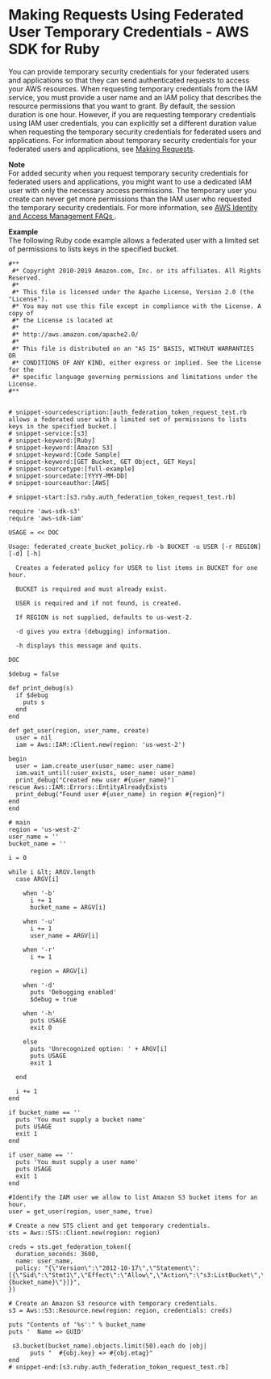 # Making Requests Using Federated User Temporary Credentials \- AWS SDK for Ruby<a name="AuthUsingTempFederationTokenRuby"></a>

You can provide temporary security credentials for your federated users and applications so that they can send authenticated requests to access your AWS resources\. When requesting temporary credentials from the IAM service, you must provide a user name and an IAM policy that describes the resource permissions that you want to grant\. By default, the session duration is one hour\. However, if you are requesting temporary credentials using IAM user credentials, you can explicitly set a different duration value when requesting the temporary security credentials for federated users and applications\. For information about temporary security credentials for your federated users and applications, see [Making Requests](MakingRequests.md)\.

**Note**  
For added security when you request temporary security credentials for federated users and applications, you might want to use a dedicated IAM user with only the necessary access permissions\. The temporary user you create can never get more permissions than the IAM user who requested the temporary security credentials\. For more information, see [ AWS Identity and Access Management FAQs ](https://aws.amazon.com/iam/faqs/#What_are_the_best_practices_for_using_temporary_security_credentials)\.

**Example**  
The following Ruby code example allows a federated user with a limited set of permissions to lists keys in the specified bucket\.   

```
#**
 #* Copyright 2010-2019 Amazon.com, Inc. or its affiliates. All Rights Reserved.
 #*
 #* This file is licensed under the Apache License, Version 2.0 (the "License").
 #* You may not use this file except in compliance with the License. A copy of
 #* the License is located at
 #*
 #* http://aws.amazon.com/apache2.0/
 #*
 #* This file is distributed on an "AS IS" BASIS, WITHOUT WARRANTIES OR
 #* CONDITIONS OF ANY KIND, either express or implied. See the License for the
 #* specific language governing permissions and limitations under the License.
#**


# snippet-sourcedescription:[auth_federation_token_request_test.rb allows a federated user with a limited set of permissions to lists keys in the specified bucket.] 
# snippet-service:[s3]
# snippet-keyword:[Ruby]
# snippet-keyword:[Amazon S3]
# snippet-keyword:[Code Sample]
# snippet-keyword:[GET Bucket, GET Object, GET Keys]
# snippet-sourcetype:[full-example]
# snippet-sourcedate:[YYYY-MM-DD]
# snippet-sourceauthor:[AWS]

# snippet-start:[s3.ruby.auth_federation_token_request_test.rb]

require 'aws-sdk-s3'
require 'aws-sdk-iam'

USAGE = << DOC

Usage: federated_create_bucket_policy.rb -b BUCKET -u USER [-r REGION] [-d] [-h]

  Creates a federated policy for USER to list items in BUCKET for one hour.

  BUCKET is required and must already exist.

  USER is required and if not found, is created.

  If REGION is not supplied, defaults to us-west-2.

  -d gives you extra (debugging) information.

  -h displays this message and quits.

DOC

$debug = false

def print_debug(s)
  if $debug
    puts s
  end
end

def get_user(region, user_name, create)
  user = nil
  iam = Aws::IAM::Client.new(region: 'us-west-2')
  
begin
  user = iam.create_user(user_name: user_name)
  iam.wait_until(:user_exists, user_name: user_name)
  print_debug("Created new user #{user_name}")
rescue Aws::IAM::Errors::EntityAlreadyExists
  print_debug("Found user #{user_name} in region #{region}")
end
end

# main
region = 'us-west-2'
user_name = ''
bucket_name = ''

i = 0

while i &lt; ARGV.length
  case ARGV[i]

    when '-b'
      i += 1
      bucket_name = ARGV[i]

    when '-u'
      i += 1
      user_name = ARGV[i]

    when '-r'
      i += 1

      region = ARGV[i]

    when '-d'
      puts 'Debugging enabled'
      $debug = true

    when '-h'
      puts USAGE
      exit 0

    else
      puts 'Unrecognized option: ' + ARGV[i]
      puts USAGE
      exit 1

  end

  i += 1
end

if bucket_name == ''
  puts 'You must supply a bucket name'
  puts USAGE
  exit 1
end

if user_name == ''
  puts 'You must supply a user name'
  puts USAGE
  exit 1
end

#Identify the IAM user we allow to list Amazon S3 bucket items for an hour.
user = get_user(region, user_name, true)

# Create a new STS client and get temporary credentials.
sts = Aws::STS::Client.new(region: region)

creds = sts.get_federation_token({
  duration_seconds: 3600,
  name: user_name,
  policy: "{\"Version\":\"2012-10-17\",\"Statement\":[{\"Sid\":\"Stmt1\",\"Effect\":\"Allow\",\"Action\":\"s3:ListBucket\",\"Resource\":\"arn:aws:s3:::#{bucket_name}\"}]}",
})

# Create an Amazon S3 resource with temporary credentials.
s3 = Aws::S3::Resource.new(region: region, credentials: creds)

puts "Contents of '%s':" % bucket_name
puts '  Name => GUID'

 s3.bucket(bucket_name).objects.limit(50).each do |obj|
      puts "  #{obj.key} => #{obj.etag}"
end
# snippet-end:[s3.ruby.auth_federation_token_request_test.rb]
```